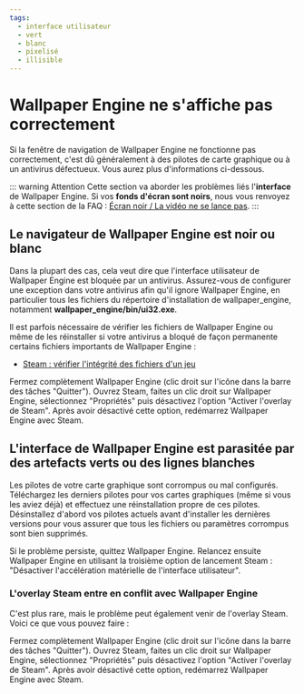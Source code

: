 ```yaml
---
tags:
  - interface utilisateur
  - vert
  - blanc
  - pixelisé
  - illisible
---
```


# Wallpaper Engine ne s'affiche pas correctement

Si la fenêtre de navigation de Wallpaper Engine ne fonctionne pas correctement, c'est dû généralement à des pilotes de carte graphique ou à un antivirus défectueux. Vous aurez plus d'informations ci-dessous.

::: warning Attention Cette section va aborder les problèmes liés l'**interface** de Wallpaper Engine. Si vos **fonds d'écran sont noirs**, nous vous renvoyez à cette section de la FAQ : [Écran noir / La vidéo ne se lance pas](noshow/notplaying.html). :::

## Le navigateur de Wallpaper Engine est noir ou blanc

Dans la plupart des cas, cela veut dire que l'interface utilisateur de Wallpaper Engine est bloquée par un antivirus. Assurez-vous de configurer une exception dans votre antivirus afin qu'il ignore Wallpaper Engine, en particulier tous les fichiers du répertoire d'installation de wallpaper_engine, notamment **wallpaper_engine/bin/ui32.exe**.

Il est parfois nécessaire de vérifier les fichiers de Wallpaper Engine ou même de les réinstaller si votre antivirus a bloqué de façon permanente certains fichiers importants de Wallpaper Engine :

* [Steam : vérifier l'intégrité des fichiers d'un jeu](https://support.steampowered.com/kb_article.php?ref=2037-QEUH-3335)

Fermez complètement Wallpaper Engine (clic droit sur l'icône dans la barre des tâches "Quitter"). Ouvrez Steam, faites un clic droit sur Wallpaper Engine, sélectionnez "Propriétés" puis désactivez l'option "Activer l'overlay de Steam". Après avoir désactivé cette option, redémarrez Wallpaper Engine avec Steam.

## L'interface de Wallpaper Engine est parasitée par des artefacts verts ou des lignes blanches

Les pilotes de votre carte graphique sont corrompus ou mal configurés. Téléchargez les derniers pilotes pour vos cartes graphiques (même si vous les aviez déjà) et effectuez une réinstallation propre de ces pilotes. Désinstallez d'abord vos pilotes actuels avant d'installer les dernières versions pour vous assurer que tous les fichiers ou paramètres corrompus sont bien supprimés.

Si le problème persiste, quittez Wallpaper Engine. Relancez ensuite Wallpaper Engine en utilisant la troisième option de lancement Steam : "Désactiver l'accélération matérielle de l'interface utilisateur".

### L'overlay Steam entre en conflit avec Wallpaper Engine

C'est plus rare, mais le problème peut également venir de l'overlay Steam. Voici ce que vous pouvez faire :

Fermez complètement Wallpaper Engine (clic droit sur l'icône dans la barre des tâches "Quitter"). Ouvrez Steam, faites un clic droit sur Wallpaper Engine, sélectionnez "Propriétés" puis désactivez l'option "Activer l'overlay de Steam". Après avoir désactivé cette option, redémarrez Wallpaper Engine avec Steam. 
